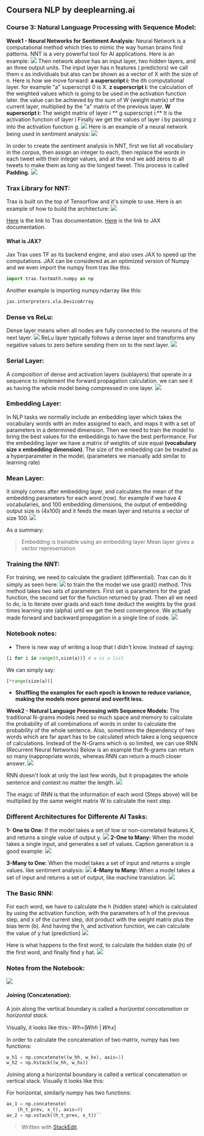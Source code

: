 

## Coursera NLP by deeplearning.ai

### Course 3: Natural Language Processing with Sequence Model:
 __Week1 -  Neural Networks for Sentiment Analysis:__
Neural Network is a computational method which tries to mimic the way human brains find patterns. NNT is a very powerful tool for AI applications.
Here is an example:
<img src="sample-neural-network.JPG">
Then network above has an input layer, two hidden layers, and an three output units.
The input layer has n features ( predictors) we call them x as individuals but also can be shown as a vector of X with the size of n.
Here is how we move forward:
**a superscript i:** the ith computational layer. for example "a" superscript 0 is X. 
**z superscript i:** the calculation of the weighted values which is going to be used in the activation function later. the value can be achieved by the sum of W (weight matrix) of the current layer, multiplied by the "a" matrix of the previous layer.
**W superscript i:** The weight matrix of layer i
** g superscript i:** It is the activation function of layer i
Finally we get the values of layer i by passing z into the activation function g. 
<img src="forward-propagation.JPG">
Here is an example of a neural network being used in sentiment analysis:
<img src="sample-sentiment-analysis-nnt.JPG">

In order to create the sentiment analysis in NNT, first we list all vocabulary in the corpus, then assign an integer to each, then replace the words in each tweet with their integer values, and at the end we add zeros to all tweets to make them as long as the longest tweet. This process is called **Padding.**
<img src="padding.JPG">
### Trax Library for NNT:
Trax is built on the top of Tensorflow and it's simple to use. Here is an example of how to build the architecture:
<img src="trax-architecture.JPG">

[Here](https://trax-ml.readthedocs.io/en/latest/) is the link to Trax documentation.
[Here](https://jax.readthedocs.io/en/latest/index.html "JAX") is the link to JAX documentation.

#### What is JAX?
Jax Trax uses TF as its backend engine, and also uses JAX to speed up the computations. JAX can be considered as an optimized version of Numpy and we even import the numpy from trax like this:
```python
import trax.fastmath.numpy as np
```
Another example is importing numpy.ndarray like this:
```python
jax.interpreters.xla.DeviceArray
```

### Dense vs ReLu:
Dense layer means when all nodes are fully connected to the neurons of the next layer.
<img src="dense_layers.JPG">
ReLu layer typically follows a dense layer and transforms any negative values to zero before sending them on to the next layer.
<img src="relu-layer.JPG">

### Serial Layer:
A composition of dense and activation layers (sublayers) that operate in a sequence to implement the forward propagation calculation. we can see it as having the whole model being compressed in one layer.
<img src="serial-layer.JPG">

### Embedding Layer:
In NLP tasks we normally include an embedding layer which takes the vocabulary words with an index assigned to each, and maps it with a set of parameters in a determined dimension. Then we need to train the model to bring the best values for the embeddings to have the best performance. For the embedding layer we have a matrix of weights of size equal **(vocabulary size x embedding dimension)**.
The size of the embedding can be treated as a hyperparameter in the model, (parameters we manually add similar to learning rate)

### Mean Layer:
It simply comes after embedding layer, and calculates the mean of the embedding parameters for each word (row). for example if we have 4 vocabularies, and 100 embedding dimensions, the output of embedding output size is (4x100) and it feeds the mean layer and returns a vector of size 100. 
<img src="mean-layer.JPG">

As a summary:
>Embedding is trainable using an embedding layer
>Mean layer gives a vector representation

### Training the NNT:
For training, we need to calculate the gradient (differential). Trax can do it simply as seen here:
<img src="gradients-in-trax.JPG">
to train the the model we use grad() method. This method takes two sets of parameters. First set is parameters for the grad function, the second set for the function returned by grad. Then all we need to do, is to iterate over grads and each time deduct the weights by the grad times learning rate (alpha) until we get the best convergence. We actually made forward and backward propagation in a single line of code.
<img src="training-grads.JPG">

### Notebook notes:
- There is new way of writing a loop that I didn't know. Instead of saying:
```python
[i for i in range(0,size(a))] # a is a list
```
We can simply say:
```python
[*range(size(a))]
```
- **Shuffling the examples for each epoch is known to reduce variance, making the models more general and overfit less.**

 __Week2 -  Natural Language Processing with Sequence Models:__
The traditional N-grams models need so much space and memory to calculate the probability of all combinations of words in order to calculate the probability of the whole sentence. Also, sometimes the dependency of two words which are far apart has to be calculated which takes a long sequence of calculations. 
Instead of the N-Grams which is so limited, we can use RNN (Recurrent Neural Networks) 
Below is an example that N-grams can return so many inappropriate words, whereas RNN can return a much closer answer.
<img src="rnn-vs-ngrams.JPG">

RNN doesn't look at only the last few words, but it propagates the whole sentence and context no matter the length.
<img src="rnn-full-sentence-propagation.JPG">

The magic of RNN is that the information of each word (Steps above) will be multiplied by the same weight matrix W to calculate the next step.

### Different Architectures for Differente AI Tasks:
**1- One to One:** If the model takes a set of low or non-correlated features X, and returns a single value of output y.
<img src="one-to-one-model.JPG">
**2-One to Many:** When the model takes a single input, and generates a set of values. Caption generation is a good example:
<img src="one-to-many-model.JPG">

**3-Many to One:**  When the model takes a set of input and returns a single values. like sentiment analysis:
<img src="many-to-one-model.JPG">
**4-Many to Many:** When a model takes a set of input and returns a set of output, like machine translation.
<img src="many-to-many-model.JPG">

### The Basic RNN:
For each word, we have to calculate the h (hidden state) which is calculated by using the activation function, with the parameters of h of the previous step, and x of the current step, dot product with the weight matrix plus the bias term (b). And having the h, and activation function, we can calculate the value of y hat (prediction)
<img src="vanilla_rnn.JPG">

Here is what happens to the first word, to calculate the hidden state (h) of the first word, and finally find y hat.
<img src="first_word_rnn.JPG">

### Notes from the Notebook:
<img src="basic-rnn-formula.JPG">

#### Joining (Concatenation): 
 A join along the vertical boundary is called a  _horizontal concatenation_  or  _horizontal stack_.

Visually, it looks like this:-  𝑊ℎ=[𝑊ℎℎ  |  𝑊ℎ𝑥]

In order to calculate the concatenation of two matrix, numpy has two functions:
```python
w_h1 = np.concatenate((w_hh, w_hx), axis=1)
w_h2 = np.hstack((w_hh, w_hx))
```
Joining along a horizontal boundary is called a vertical concatenation or vertical stack. Visually it looks like this:

For horizontal, similarly numpy has two functions:
```python
ax_1 = np.concatenate(
    (h_t_prev, x_t), axis=0)
ax_2 = np.vstack((h_t_prev, x_t))``
```




> Written with [StackEdit](https://stackedit.io/).